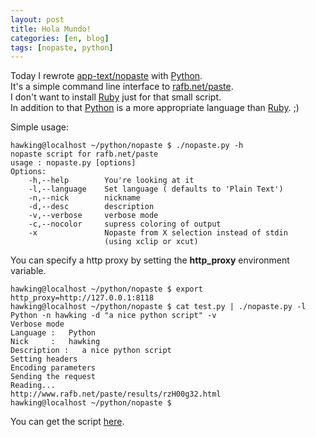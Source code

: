 ```yaml
---
layout: post
title: Hola Mundo!
categories: [en, blog]
tags: [nopaste, python]
---
```


Today I rewrote
[app-text/nopaste](http://packages.gentoo.org/package/app-text/nopaste) with
[Python](http://www.python.org).  
It's a simple command line interface to [rafb.net/paste](http://rafb.net/paste).  
I don't want to install [Ruby](http://www.ruby-lang.org) just for that small script.  
In addition to that [Python](http://www.python.org) is a more appropriate
language than [Ruby](http://www.ruby-lang.org). ;)

Simple usage:

    hawking@localhost ~/python/nopaste $ ./nopaste.py -h
    nopaste script for rafb.net/paste
    usage : nopaste.py [options]
    Options:
        -h,--help        You're looking at it
        -l,--language    Set language ( defaults to 'Plain Text')
        -n,--nick        nickname
        -d,--desc        description
        -v,--verbose     verbose mode
        -c,--nocolor     supress coloring of output
        -x               Nopaste from X selection instead of stdin
                         (using xclip or xcut)

You can specify a http proxy by setting the **http\_proxy** environment variable.

    hawking@localhost ~/python/nopaste $ export http_proxy=http://127.0.0.1:8118
    hawking@localhost ~/python/nopaste $ cat test.py | ./nopaste.py -l Python -n hawking -d "a nice python script" -v
    Verbose mode
    Language :   Python
    Nick     :   hawking
    Description :   a nice python script
    Setting headers
    Encoding parameters
    Sending the request
    Reading...
    http://www.rafb.net/paste/results/rzH00g32.html
    hawking@localhost ~/python/nopaste $

You can get the script [here](/code/nopaste.py).